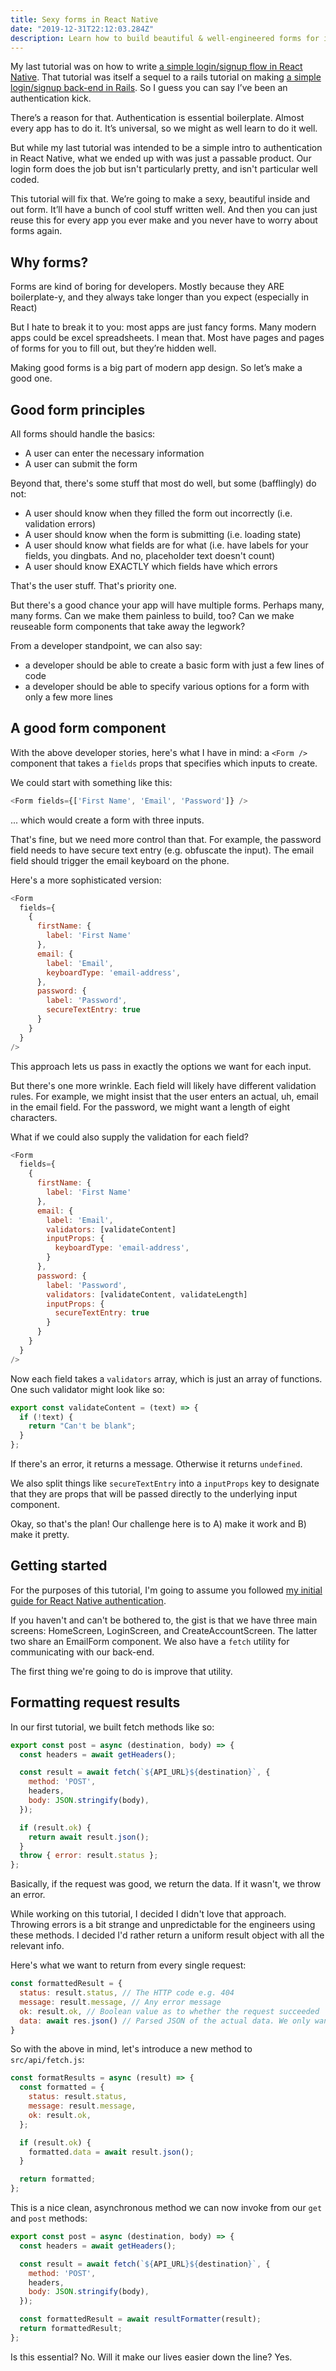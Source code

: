 ```yaml
---
title: Sexy forms in React Native
date: "2019-12-31T22:12:03.284Z"
description: Learn how to build beautiful & well-engineered forms for iOS
---
```


My last tutorial was on how to write [a simple login/signup flow in React Native](https://scottdomes.com/react-native-authentication/). That tutorial was itself a sequel to a rails tutorial on making [a simple login/signup back-end in Rails](https://scottdomes.com/rails-authentication-deploy/). So I guess you can say I’ve been an authentication kick.

There’s a reason for that. Authentication is essential boilerplate. Almost every app has to do it. It’s universal, so we might as well learn to do it well.

But while my last tutorial was intended to be a simple intro to authentication in React Native, what we ended up with was just a passable product. Our login form does the job but isn't particularly pretty, and isn't particular well coded.

This tutorial will fix that. We’re going to make a sexy, beautiful inside and out form. It’ll have a bunch of cool stuff written well. And then you can just reuse this for every app you ever make and you never have to worry about forms again.

## Why forms?

Forms are kind of boring for developers. Mostly because they ARE boilerplate-y, and they always take longer than you expect (especially in React)

But I hate to break it to you: most apps are just fancy forms. Many modern apps could be excel spreadsheets. I mean that. Most have pages and pages of forms for you to fill out, but they’re hidden well.

Making good forms is a big part of modern app design. So let’s make a good one.

## Good form principles

All forms should handle the basics:
- A user can enter the necessary information
- A user can submit the form

Beyond that, there's some stuff that most do well, but some (bafflingly) do not:
- A user should know when they filled the form out incorrectly (i.e. validation errors)
- A user should know when the form is submitting (i.e. loading state)
- A user should know what fields are for what (i.e. have labels for your fields, you dingbats. And no, placeholder text doesn't count)
- A user should know EXACTLY which fields have which errors

That's the user stuff. That's priority one.

But there's a good chance your app will have multiple forms. Perhaps many, many forms. Can we make them painless to build, too? Can we make reuseable form components that take away the legwork?

From a developer standpoint, we can also say:
- a developer should be able to create a basic form with just a few lines of code
- a developer should be able to specify various options for a form with only a few more lines

## A good form component

With the above developer stories, here's what I have in mind: a `<Form />` component that takes a `fields` props that specifies which inputs to create.

We could start with something like this:
```js
<Form fields={['First Name', 'Email', 'Password']} />
```
... which would create a form with three inputs.

That's fine, but we need more control than that. For example, the password field needs to have secure text entry (e.g. obfuscate the input). The email field should trigger the email keyboard on the phone.

Here's a more sophisticated version:
```js
<Form
  fields={
    {
      firstName: {
        label: 'First Name'
      },
      email: {
        label: 'Email',
        keyboardType: 'email-address',
      },
      password: {
        label: 'Password',
        secureTextEntry: true
      }
    }
  }
/>
```

This approach lets us pass in exactly the options we want for each input.

But there's one more wrinkle. Each field will likely have different validation rules. For example, we might insist that the user enters an actual, uh, email in the email field. For the password, we might want a length of eight characters.

What if we could also supply the validation for each field?

```js
<Form
  fields={
    {
      firstName: {
        label: 'First Name'
      },
      email: {
        label: 'Email',
        validators: [validateContent]
        inputProps: {
          keyboardType: 'email-address',
        }
      },
      password: {
        label: 'Password',
        validators: [validateContent, validateLength]
        inputProps: {
          secureTextEntry: true
        }
      }
    }
  }
/>
```

Now each field takes a `validators` array, which is just an array of functions. One such validator might look like so:
```js
export const validateContent = (text) => {
  if (!text) {
    return "Can't be blank";
  }
};
```

If there's an error, it returns a message. Otherwise it returns `undefined`.

We also split things like `secureTextEntry` into a `inputProps` key to designate that they are props that will be passed directly to the underlying input component.

Okay, so that's the plan! Our challenge here is to A) make it work and B) make it pretty.

## Getting started

For the purposes of this tutorial, I'm going to assume you followed [my initial guide for React Native authentication](https://scottdomes.com/react-native-authentication/).

If you haven't and can't be bothered to, the gist is that we have three main screens: HomeScreen, LoginScreen, and CreateAccountScreen. The latter two share an EmailForm component. We also have a `fetch` utility for communicating with our back-end.

The first thing we're going to do is improve that utility.

## Formatting request results

In our first tutorial, we built fetch methods like so:
```js
export const post = async (destination, body) => {
  const headers = await getHeaders();

  const result = await fetch(`${API_URL}${destination}`, {
    method: 'POST',
    headers,
    body: JSON.stringify(body),
  });

  if (result.ok) {
    return await result.json();
  }
  throw { error: result.status };
};
```

Basically, if the request was good, we return the data. If it wasn't, we throw an error.

While working on this tutorial, I decided I didn't love that approach. Throwing errors is a bit strange and unpredictable for the engineers using these methods. I decided I'd rather return a uniform result object with all the relevant info.

Here's what we want to return from every single request:
```js
const formattedResult = {
  status: result.status, // The HTTP code e.g. 404
  message: result.message, // Any error message
  ok: result.ok, // Boolean value as to whether the request succeeded
  data: await res.json() // Parsed JSON of the actual data. We only want this if the request succeeds
}
```

So with the above in mind, let's introduce a new method to `src/api/fetch.js`:

```js
const formatResults = async (result) => {
  const formatted = {
    status: result.status,
    message: result.message,
    ok: result.ok,
  };

  if (result.ok) {
    formatted.data = await result.json();
  }

  return formatted;
};
```

This is a nice clean, asynchronous method we can now invoke from our `get` and `post` methods:
```js
export const post = async (destination, body) => {
  const headers = await getHeaders();

  const result = await fetch(`${API_URL}${destination}`, {
    method: 'POST',
    headers,
    body: JSON.stringify(body),
  });

  const formattedResult = await resultFormatter(result);
  return formattedResult;
};
```

Is this essential? No. Will it make our lives easier down the line? Yes.